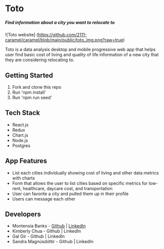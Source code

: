 # Toto

##### Find information about a city you want to relocate to

![Toto website] (https://github.com/2111-caramel/caramel/blob/main/public/toto_img.png?raw=true)

Toto is a data analysis desktop and mobile progressive web app that helps user find basic cost of living and quality of life information of a new city that they are considering relocating to.

## Getting Started

1. Fork and clone this repo
2. Run 'npm install'
3. Run 'npm run seed'

## Tech Stack

- React.js
- Redux
- Chart.js
- Node.js
- Postgres

## App Features

- List each cities individually showing cost of living and other data metrics with charts
- Form that allows the user to list cities based on specific metrics for low-rent, healthcare, daycare cost, and transportation
- User can favorite a city and pulled them up in their profile
- Users can message each other

## Developers

- Montensia Banks - [Github](https://github.com/monteecode) | [LinkedIn](https://www.linkedin.com/in/montensia/)
- Kimberly Chua - Github | LinkedIn
- Gal Gir - Github | LinkedIn
- Sandra Magnúsdóttir - Github | LinkedIn
